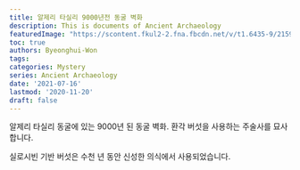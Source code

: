 ```yaml
---
title: 알제리 타실리 9000년전 동굴 벽화
description: This is documents of Ancient Archaeology 
featuredImage: "https://scontent.fkul2-2.fna.fbcdn.net/v/t1.6435-9/215914054_1515174065481564_6705964734307037744_n.jpg?_nc_cat=106&ccb=1-3&_nc_sid=825194&_nc_ohc=JVpNlB5I38UAX-j56W9&_nc_ht=scontent.fkul2-2.fna&oh=c7062f634b374ed19b2d73b9b853448c&oe=60F866C8"
toc: true
authors: Byeonghui-Won
tags:
categories: Mystery
series: Ancient Archaeology 
date: '2021-07-16'
lastmod: '2020-11-20'
draft: false
---
```


알제리 타실리 동굴에 있는 9000년 된 동굴 벽화. 환각 버섯을 사용하는 주술사를 묘사합니다.

실로시빈 기반 버섯은 수천 년 동안 신성한 의식에서 사용되었습니다.
